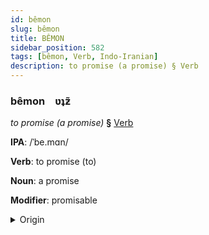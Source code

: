 ```yaml
---
id: bêmon
slug: bêmon
title: BÊMON
sidebar_position: 582
tags: [bêmon, Verb, Indo-Iranian]
description: to promise (a promise) § Verb
---
```


### bêmon&emsp;<span kind="abugida">ʋʇƶ̃</span>

*to promise (a promise)* **§** [Verb](../../tags/Verb)

**IPA**: /ˈbe.mɑn/

**Verb**: to promise (to)

**Noun**: a promise

**Modifier**: promisable

<details>
    <summary>Origin</summary>
    Persian پیمان peymân /pejˈmɒːn/<br/>
    <em>Indo-Iranian Language Family</em>
</details>